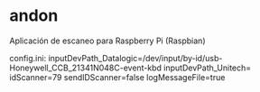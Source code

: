 # andon
Aplicación de escaneo para Raspberry Pi (Raspbian)

config.ini:
inputDevPath_Datalogic=/dev/input/by-id/usb-Honeywell_CCB_21341N048C-event-kbd
inputDevPath_Unitech=
idScanner=79
sendIDScanner=false
logMessageFile=true
